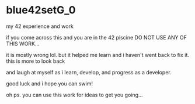 # blue42setG_0
my 42 experience and work

if you come across this and you are in the 42 piscine DO NOT USE ANY OF THIS WORK... 

it is mostly wrong lol. but it helped me learn and i haven't went back to fix it. this is more to look back

and laugh at myself as i learn, develop, and progress as a developer.

good luck and i hope you can swim!

oh ps. you can use this work for ideas to get you going... 
